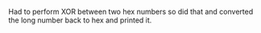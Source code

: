 Had to perform XOR between two hex numbers so did that and converted the long number back to hex and printed it.
